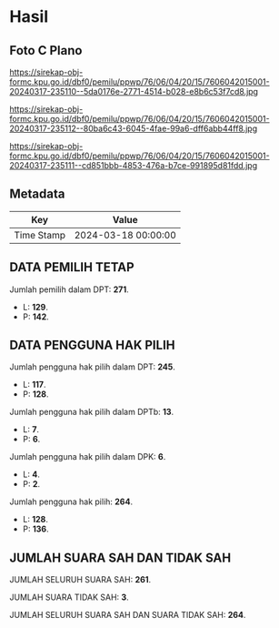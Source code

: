 # Hasil

## Foto C Plano

https://sirekap-obj-formc.kpu.go.id/dbf0/pemilu/ppwp/76/06/04/20/15/7606042015001-20240317-235110--5da0176e-2771-4514-b028-e8b6c53f7cd8.jpg

https://sirekap-obj-formc.kpu.go.id/dbf0/pemilu/ppwp/76/06/04/20/15/7606042015001-20240317-235112--80ba6c43-6045-4fae-99a6-dff6abb44ff8.jpg

https://sirekap-obj-formc.kpu.go.id/dbf0/pemilu/ppwp/76/06/04/20/15/7606042015001-20240317-235111--cd851bbb-4853-476a-b7ce-991895d81fdd.jpg


## Metadata

| Key        | Value               |
| ---------- | ------------------- |
| Time Stamp | 2024-03-18 00:00:00 |


## DATA PEMILIH TETAP

Jumlah pemilih dalam DPT: **271**.
 * L: **129**.
 * P: **142**.

## DATA PENGGUNA HAK PILIH

Jumlah pengguna hak pilih dalam DPT: **245**.
 * L: **117**.
 * P: **128**.

Jumlah pengguna hak pilih dalam DPTb: **13**.
 * L: **7**.
 * P: **6**.

Jumlah pengguna hak pilih dalam DPK: **6**.
 * L: **4**.
 * P: **2**.

Jumlah pengguna hak pilih: **264**.
 * L: **128**.
 * P: **136**.

## JUMLAH SUARA SAH DAN TIDAK SAH

JUMLAH SELURUH SUARA SAH: **261**.

JUMLAH SUARA TIDAK SAH: **3**.

JUMLAH SELURUH SUARA SAH DAN SUARA TIDAK SAH: **264**.


